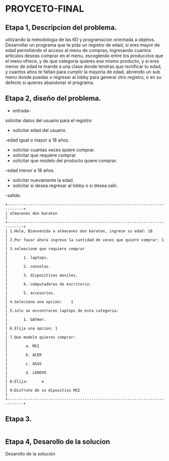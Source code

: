 # PROYCETO-FINAL

## Etapa 1, Descripcion del problema.
utilizando la metodologia de las 6D y programacion orientada a objetos.
Desarrollar un programa que te pida un registro de edad, si eres mayor de edad permitiendo el acceso al menu de compras, ingresando cuantos articulos deseas comprar en el menu, escogiendo entre los producctos que el menu ofrece, y de que categoria quieres ese mismo producto, y si eres menor de edad te mande a una clase donde tendras que rectificar tu edad, y cuantos años te faltan para cumplir la mayoria de edad, abriendo un sub menu donde puedas o regresar al lobby para generar otro registro, o en su defecto si quieres abandonar el programa.

## Etapa 2, diseño del problema.

* entrada-

solicitar datos del usuario para el registro
* solicitar edad del usuario.
 
-edad igual o mayor a 18 años.

* solicitar cuantas veces quiere comprar.
* solicitar que requiere comprar.
* solicitar que modelo del producto quiere comprar.

-edad menor a 18 años.

* solicitar nuevamente la edad.
* solicitar si desea regresar al lobby o si desea salir.


-salida:

~~~~~
+-----------------------------------------------------------------------------+
| almacenes don baraton                                                       |
+-----------------------------------------------------------------------------+
| 1.Hola, Bienvenido a almacenes don baraton, ingrese su edad: 18             |
| 2.Por favor ahora ingrese la cantidad de veces que quiere comprar: 1        |
| 3.seleecione que requiere comprar                                           |
|       1. laptops.                                                           |
|       2. consolas.                                                          |
|       3. dispositivos moviles.                                              |
|       4. computadoras de escritorio.                                        |                          
|       5. accesorios.                                                        |
| 4.Selecione una opcion:    1                                                |
| 5.solo se encontraron laptops de esta categoria:                            |
|       1. GAYmer.                                                            |
| 6.Elija una opcion: 1                                                       |
| 7.Que modelo quieres comprar:                                               |
|        a. MSI                                                               |
|        b. ACER                                                              |
|        c. ASUS                                                              |
|        d. LENOVO                                                            |
| 8:Elija:      a                                                             |
| 9:Disfrute de su dipositivo MSI                                             |
+-----------------------------------------------------------------------------+
~~~~~~~~

## Etapa 3.
  ![]()
  
 ## Etapa 4, Desarollo de la solucion
Desarollo de la solución 
![]()

